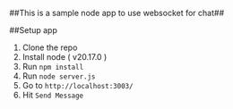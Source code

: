 ##This is a sample node app to use websocket for chat##

##Setup app
1. Clone the repo
2. Install node ( v20.17.0 )
3. Run `npm install`
4. Run `node server.js`
5. Go to `http://localhost:3003/`
6. Hit `Send Message`


